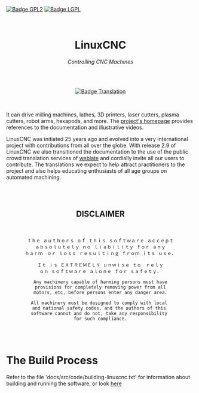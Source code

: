 
[![Badge GPL2]][License]
[![Badge LGPL]][License]

<div align = center>

<br>
  
# LinuxCNC
  
*Controlling CNC Machines*

<br>
  


<br>
  
[![Badge Translation]][Translation]
  
<br>
  
</div>

It can drive milling machines, lathes, 3D printers, laser cutters,
plasma cutters, robot arms, hexapods, and more.
The [project's homepage][Website] provides references to
the documentation and illustrative videos.

LinuxCNC was initiated 25 years ago and evolved into a very international
project with contributions from all over the globe.
With release 2.9 of LinuxCNC we also transitioned the
documentation to the use of the public crowd translation services of
[weblate] and cordially
invite all our users to contribute.
The translations we expect to help attract practitioners to the project
and also helps educating enthusiasts of all age groups on automated
machining.

<div align = center>

<br>
<br>

## DISCLAIMER
  
<br>

```
Ｔｈｅ ａｕｔｈｏｒｓ ｏｆ ｔｈｉｓ ｓｏｆｔｗａｒｅ ａｃｃｅｐｔ
ａｂｓｏｌｕｔｅｌｙ ｎｏ ｌｉａｂｉｌｉｔｙ ｆｏｒ ａｎｙ
ｈａｒｍ　ｏｒ ｌｏｓｓ ｒｅｓｕｌｔｉｎｇ ｆｒｏｍ ｉｔｓ ｕｓｅ．

Ｉｔ ｉｓ ＥＸＴＲＥＭＥＬＹ ｕｎｗｉｓｅ ｔｏ　ｒｅｌｙ
ｏｎ ｓｏｆｔｗａｒｅ ａｌｏｎｅ ｆｏｒ ｓａｆｅｔｙ．

Any machinery capable of harming persons must have
provisions for completely removing power from all
motors, etc, before persons enter any danger area.

All machinery must be designed to comply with local 
and national safety codes, and the authors of this 
software cannot and do not, take any responsibility 
for such compliance.
```

<br>
<br>
  
</div>
  
# The Build Process

Refer to the file 'docs/src/code/building-linuxcnc.txt' for information
about building and running the software, or look [here][Building Information]

<!----------------------------------------------------------------------------->

[Badge Translation]: https://hosted.weblate.org/widgets/linuxcnc/-/svg-badge.svg
[Badge GPL2]: https://img.shields.io/badge/Most-LGPL_3-blue.svg?style=for-the-badge 'The license this software is under'
[Badge LGPL]: https://img.shields.io/badge/Some-GPL_2-blue.svg?style=for-the-badge 'Some parts are under this license'

[Translation]: https://hosted.weblate.org/engage/linuxcnc/
[Weblate]: https://hosted.weblate.org/projects/linuxcnc/
[Website]: https://linuxcnc.org/

[License]: COPYING

[Building Information]: http://linuxcnc.org/docs/devel/html/code/building-linuxcnc.html
